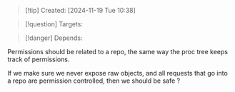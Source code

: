
>[!tip] Created: [2024-11-19 Tue 10:38]

>[!question] Targets: 

>[!danger] Depends: 

Permissions should be related to a repo, the same way the proc tree keeps track of permissions.

If we make sure we never expose raw objects, and all requests that go into a repo are permission controlled, then we should be safe ?